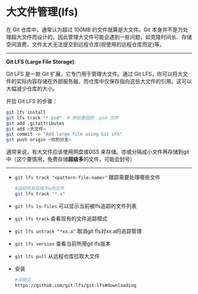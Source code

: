# 大文件管理(lfs)

在 Git 仓库中，通常认为超过 100MB 的文件就算是大文件。Git 本身并不是为处理超大文件而设计的，因此管理大文件可能会遇到一些问题，如克隆时间长、存储空间浪费、文件太大无法提交到远程仓库(视使用的远程仓库而定)等。

---

**Git LFS (Large File Storage)**:

Git LFS 是一款 Git 扩展，它专门用于管理大文件。通过 Git LFS，你可以将大文件的实际内容存储在外部服务器，而仓库中仅保存指向这些大文件的引用。这可以大幅减少仓库的大小。

开启 Git LFS 的步骤：

```bash
git lfs install
git lfs track "*.psd"  # 例如要跟踪 .psd 文件
git add .gitattributes
git add <大文件>
git commit -m "Add large file using Git LFS"
git push origin <你的分支>
```

通常来说，有大文件应该使用网盘或OSS 来存储。亦或分隔成小文件再存储到git中（这个要慎用，免费存储**超级多**的文件，可能会封号）

--- 

* `git lfs track "<pattern-file-name>"` 跟踪需要处理哪些文件

  ```bash
  #追踪所有后缀为a的文件
  git lfs track "*.a"
  ```

* `git lfs ls-files` 可以显示当前被lfs追踪的文件列表

* `git lfs track` 查看现有的文件追踪模式

* `git lfs untrack "*xx.a"` 取消git fls对xx.a的追踪管理

* `git lfs version` 查看当前所用git lfs版本

* `git lfs pull` 从远程仓库拉取大文件

* 安装

  ```bash
  #详细见
  https://github.com/git-lfs/git-lfs#downloading
  ```